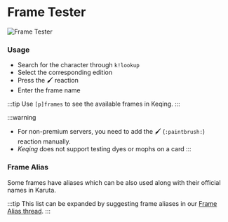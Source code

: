 # Frame Tester

![Frame Tester](https://cdn.discordapp.com/attachments/867945490786959382/942425919535071282/frametestermanually.gif ':size=100%')

### Usage
- Search for the character through `k!lookup`
- Select the corresponding edition
- Press the 🖌️ reaction
- Enter the frame name

:::tip
Use `[p]frames` to see the available frames in Keqing.
:::

:::warning
- For non-premium servers, you need to add the 🖌️ (`:paintbrush:`) reaction manually.
- *Keqing* does not support testing dyes or mophs on a card
:::

### Frame Alias

Some frames have aliases which can be also used along with their official names in Karuta. 

:::tip
This list can be expanded by suggesting frame aliases in our [Frame Alias thread](https://discord.com/channels/867089739224317994/896952847713849344).
:::

